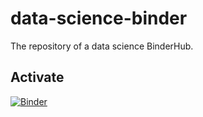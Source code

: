 # data-science-binder
The repository of a data science BinderHub.

## Activate

[![Binder](https://mybinder.org/badge_logo.svg)](https://mybinder.org/v2/gh/datainpoint/data-science-binder/vanilla-python-3-8-5)
